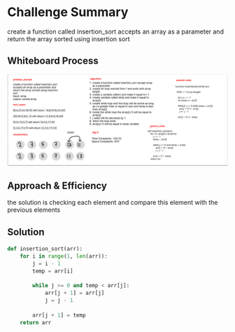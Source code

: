 # Challenge Summary

create a function called insertion_sort accepts an array as a parameter and return the array sorted using insertion sort

## Whiteboard Process

![whiteBoard](insertion_sort_white_boarding.png)

## Approach & Efficiency
the solution is checking each element and compare this element with the previous elements

## Solution

```python
def insertion_sort(arr):
    for i in range(1, len(arr)):
        j = i - 1
        temp = arr[i]

        while j >= 0 and temp < arr[j]:
            arr[j + 1] = arr[j]
            j = j - 1

        arr[j + 1] = temp
    return arr


```